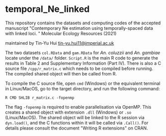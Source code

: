 # temporal_Ne_linked

This repository contains the datasets and computing codes of the accepted manuscript "Contemporary Ne estimation using temporally-spaced data with linked loci. " Molecular Ecology Resources (2021)

maintained by Tin-Yu Hui <tin-yu.hui11@imperial.ac.uk>

The two datasets ```col.RData``` and ```gam.RData``` for *An. coluzzii* and *An. gambiae* locate under the ```/data/``` folder. ```Script.R``` is the main R code to generate the results in Table 2 and Supplementary Information (Part IV). There is also a C source file ```/cpp/r_matrix.c``` which needs to be compiled before running. The compiled shared object will then be called from R. 

To compile the C source file, open ```cmd``` (Windows) or the equivalent terminal in Linux/MacOS, go to the target directory, and run the following command: 
```
R CMD SHLIB r_matrix.c -fopenmp
```
The flag ```-fopenmp``` is required to enable parallelisation via OpenMP. This creates a shared object with extension ```.dll``` (Windows) or ```.so``` (Linux/MacOS). The shared object will be linked to the R session via ```dyn.load()```, and the C functions within it will be called via ```.Call()```. For details please consult the document "Writing R extensions" on CRAN. 
